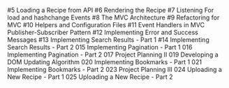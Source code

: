 #5 Loading a Recipe from API
#6 Rendering the Recipe
#7 Listening For load and hashchange Events
#8 The MVC Architecture
#9 Refactoring for MVC
#10 Helpers and Configuration Files
#11 Event Handlers in MVC Publisher-Subscriber Pattern
#12 Implementing Error and Success Messages
#13 Implementing Search Results - Part 1
#14 Implementing Search Results - Part 2
015 Implementing Pagination - Part 1
016 Implementing Pagination - Part 2
017 Project Planning II
019 Developing a DOM Updating Algorithm
020 Implementing Bookmarks - Part 1
021 Implementing Bookmarks - Part 2
023 Project Planning III
024 Uploading a New Recipe - Part 1
025 Uploading a New Recipe - Part 2